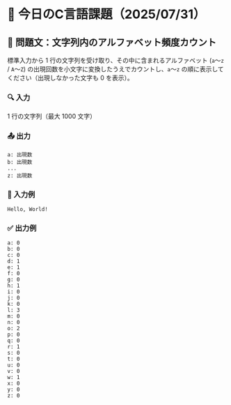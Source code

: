 # 📘 今日のC言語課題（2025/07/31）

## 📝 問題文：**文字列内のアルファベット頻度カウント**

標準入力から 1 行の文字列を受け取り、その中に含まれるアルファベット (`a`〜`z` / `A`〜`Z`) の出現回数を小文字に変換したうえでカウントし、`a`〜`z` の順に表示してください（出現しなかった文字も 0 を表示）。

### 🔍 入力

1 行の文字列（最大 1000 文字）

### 📤 出力
```
a: 出現数
b: 出現数
...
z: 出現数
```

### 🧪 入力例
```
Hello, World!
```


### ✅ 出力例
```
a: 0
b: 0
c: 0
d: 1
e: 1
f: 0
g: 0
h: 1
i: 0
j: 0
k: 0
l: 3
m: 0
n: 0
o: 2
p: 0
q: 0
r: 1
s: 0
t: 0
u: 0
v: 0
w: 1
x: 0
y: 0
z: 0
```